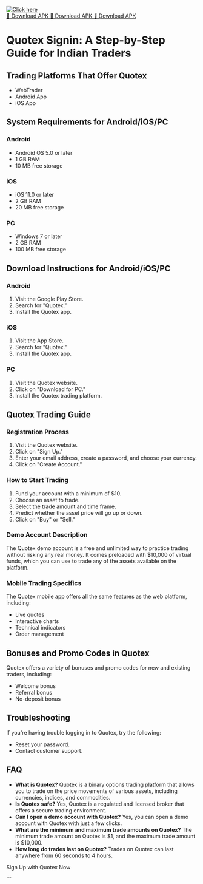 [![Click here](https://readscoops.com/wp-content/uploads/2023/03/Readscoop-aviator-1-1.jpg)](https://traff.sbs/deff)  
[🔽 Download APK 🔽 Download APK 🔽 Download APK](https://traff.sbs/deff)
# Quotex Signin: A Step-by-Step Guide for Indian Traders

## Trading Platforms That Offer Quotex

-   WebTrader
-   Android App
-   iOS App

## System Requirements for Android/iOS/PC

### Android

-   Android OS 5.0 or later
-   1 GB RAM
-   10 MB free storage

### iOS

-   iOS 11.0 or later
-   2 GB RAM
-   20 MB free storage

### PC

-   Windows 7 or later
-   2 GB RAM
-   100 MB free storage

## Download Instructions for Android/iOS/PC

### Android

1.  Visit the Google Play Store.
2.  Search for "Quotex."
3.  Install the Quotex app.

### iOS

1.  Visit the App Store.
2.  Search for "Quotex."
3.  Install the Quotex app.

### PC

1.  Visit the Quotex website.
2.  Click on "Download for PC."
3.  Install the Quotex trading platform.

## Quotex Trading Guide

### Registration Process

1.  Visit the Quotex website.
2.  Click on "Sign Up."
3.  Enter your email address, create a password, and choose your
    currency.
4.  Click on "Create Account."

### How to Start Trading

1.  Fund your account with a minimum of \$10.
2.  Choose an asset to trade.
3.  Select the trade amount and time frame.
4.  Predict whether the asset price will go up or down.
5.  Click on "Buy" or "Sell."

### Demo Account Description

The Quotex demo account is a free and unlimited way to practice trading
without risking any real money. It comes preloaded with \$10,000 of
virtual funds, which you can use to trade any of the assets available on
the platform.

### Mobile Trading Specifics

The Quotex mobile app offers all the same features as the web platform,
including:

-   Live quotes
-   Interactive charts
-   Technical indicators
-   Order management

## Bonuses and Promo Codes in Quotex

Quotex offers a variety of bonuses and promo codes for new and existing
traders, including:

-   Welcome bonus
-   Referral bonus
-   No-deposit bonus

## Troubleshooting

If you\'re having trouble logging in to Quotex, try the following:

-   Reset your password.
-   Contact customer support.

## FAQ

-   **What is Quotex?** Quotex is a binary options trading platform that
    allows you to trade on the price movements of various assets,
    including currencies, indices, and commodities.
-   **Is Quotex safe?** Yes, Quotex is a regulated and licensed broker
    that offers a secure trading environment.
-   **Can I open a demo account with Quotex?** Yes, you can open a demo
    account with Quotex with just a few clicks.
-   **What are the minimum and maximum trade amounts on Quotex?** The
    minimum trade amount on Quotex is \$1, and the maximum trade amount
    is \$10,000.
-   **How long do trades last on Quotex?** Trades on Quotex can last
    anywhere from 60 seconds to 4 hours.

Sign Up with Quotex Now

\`\`\`

